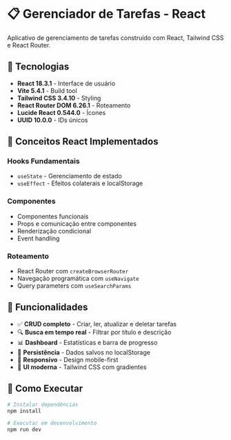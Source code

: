 # 📋 Gerenciador de Tarefas - React

Aplicativo de gerenciamento de tarefas construído com React, Tailwind CSS e React Router.

## 🚀 Tecnologias

- **React 18.3.1** - Interface de usuário
- **Vite 5.4.1** - Build tool
- **Tailwind CSS 3.4.10** - Styling
- **React Router DOM 6.26.1** - Roteamento
- **Lucide React 0.544.0** - Ícones
- **UUID 10.0.0** - IDs únicos

## 🎯 Conceitos React Implementados

### **Hooks Fundamentais**

- `useState` - Gerenciamento de estado
- `useEffect` - Efeitos colaterais e localStorage

### **Componentes**

- Componentes funcionais
- Props e comunicação entre componentes
- Renderização condicional
- Event handling

### **Roteamento**

- React Router com `createBrowserRouter`
- Navegação programática com `useNavigate`
- Query parameters com `useSearchParams`

## 🔧 Funcionalidades

- ✅ **CRUD completo** - Criar, ler, atualizar e deletar tarefas
- 🔍 **Busca em tempo real** - Filtrar por título e descrição
- 📊 **Dashboard** - Estatísticas e barra de progresso
- 💾 **Persistência** - Dados salvos no localStorage
- 📱 **Responsivo** - Design mobile-first
- 🎨 **UI moderna** - Tailwind CSS com gradientes

## 🚀 Como Executar

```bash
# Instalar dependências
npm install

# Executar em desenvolvimento
npm run dev

```

